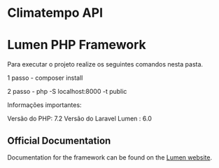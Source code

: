# Climatempo API
# Lumen PHP Framework

Para executar o projeto realize os seguintes comandos nesta pasta.

1 passo - composer install

2 passo - php -S localhost:8000 -t public

Informações importantes:

Versão do PHP:  7.2
Versão do Laravel Lumen : 6.0
 
## Official Documentation

Documentation for the framework can be found on the [Lumen website](https://lumen.laravel.com/docs).
